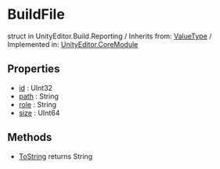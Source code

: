 # BuildFile
struct in UnityEditor.Build.Reporting
 / Inherits from: <a href="https://docs.unity3d.com/6000.0/Documentation/ScriptReference/ValueType.html" target="_blank">ValueType</a> / Implemented in: <a href="https://docs.unity3d.com/6000.0/Documentation/ScriptReference/UnityEditor.CoreModule.html" target="_blank">UnityEditor.CoreModule</a>
## Properties
- <a href="https://docs.unity3d.com/6000.0/Documentation/ScriptReference/BuildFile-id.html" target="_blank">id</a> : UInt32
- <a href="https://docs.unity3d.com/6000.0/Documentation/ScriptReference/BuildFile-path.html" target="_blank">path</a> : String
- <a href="https://docs.unity3d.com/6000.0/Documentation/ScriptReference/BuildFile-role.html" target="_blank">role</a> : String
- <a href="https://docs.unity3d.com/6000.0/Documentation/ScriptReference/BuildFile-size.html" target="_blank">size</a> : UInt64
## Methods
- <a href="https://docs.unity3d.com/6000.0/Documentation/ScriptReference/BuildFile.ToString.html" target="_blank">ToString</a> returns String
